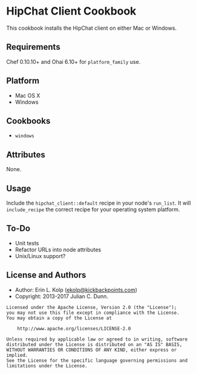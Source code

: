 HipChat Client Cookbook
=======================

This cookbook installs the HipChat client on either Mac or Windows.

Requirements
------------

Chef 0.10.10+ and Ohai 6.10+ for `platform_family` use.

## Platform

* Mac OS X
* Windows

## Cookbooks

* `windows`

Attributes
----------

None.

Usage
-----

Include the `hipchat_client::default` recipe in your node's `run_list`.
It will `include_recipe` the correct recipe for your operating system
platform.

To-Do
-----

* Unit tests
* Refactor URLs into node attributes
* Unix/Linux support?

License and Authors
-------------------

* Author: Erin L. Kolp (<ekolp@kickbackpoints.com>)
* Copyright: 2013-2017 Julian C. Dunn.

```text
Licensed under the Apache License, Version 2.0 (the "License");
you may not use this file except in compliance with the License.
You may obtain a copy of the License at

    http://www.apache.org/licenses/LICENSE-2.0

Unless required by applicable law or agreed to in writing, software
distributed under the License is distributed on an "AS IS" BASIS,
WITHOUT WARRANTIES OR CONDITIONS OF ANY KIND, either express or implied.
See the License for the specific language governing permissions and
limitations under the License.
```
